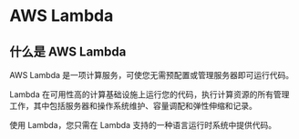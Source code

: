 # AWS Lambda

## 什么是 AWS Lambda

AWS Lambda 是一项计算服务，可使您无需预配置或管理服务器即可运行代码。

Lambda 在可用性高的计算基础设施上运行您的代码，执行计算资源的所有管理工作，其中包括服务器和操作系统维护、容量调配和弹性伸缩和记录。

使用 Lambda，您只需在 Lambda 支持的一种语言运行时系统中提供代码。
